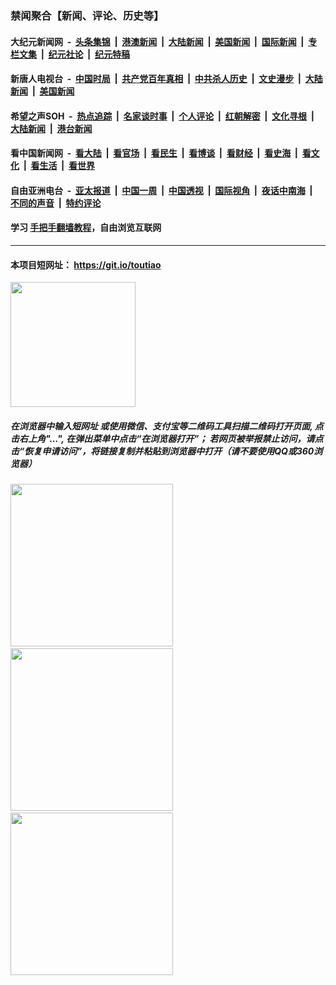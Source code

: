 ### 禁闻聚合【新闻、评论、历史等】

#### 大纪元新闻网 &nbsp;-&nbsp; [头条集锦](indexes/E头条集锦.md?t=03100932) &nbsp;|&nbsp; [港澳新闻](indexes/E港澳新闻.md?t=03100932)  &nbsp;|&nbsp; [大陆新闻](indexes/E大陆新闻.md?t=03100932) &nbsp;|&nbsp; [美国新闻](indexes/E美国新闻.md?t=03100932) &nbsp;|&nbsp; [国际新闻](indexes/E国际新闻.md?t=03100932) &nbsp;|&nbsp; [专栏文集](indexes/E专栏文集.md?t=03100932) &nbsp;|&nbsp; [纪元社论](indexes/E纪元社论.md?t=03100932) &nbsp;|&nbsp; [纪元特稿](indexes/E纪元特稿.md?t=03100932) 

#### 新唐人电视台 &nbsp;-&nbsp; [中国时局](indexes/N中国时局.md?t=03100932) &nbsp;|&nbsp; [共产党百年真相](indexes/N共产党百年真相.md?t=03100932) &nbsp;|&nbsp; [中共杀人历史](indexes/N中共杀人历史.md?t=03100932) &nbsp;|&nbsp; [文史漫步](indexes/N文史漫步.md?t=03100932) &nbsp;|&nbsp; [大陆新闻](indexes/N大陆新闻.md?t=03100932) &nbsp;|&nbsp; [美国新闻](indexes/N美国新闻.md?t=03100932)

#### 希望之声SOH &nbsp;-&nbsp; [热点追踪](indexes/H热点追踪.md?t=03100932) &nbsp;|&nbsp; [名家谈时事](indexes/H名家谈时事.md?t=03100932) &nbsp;|&nbsp; [个人评论](indexes/H个人评论.md?t=03100932)  &nbsp;|&nbsp; [红朝解密](indexes/H红朝解密.md?t=03100932) &nbsp;|&nbsp; [文化寻根](indexes/H文化寻根.md?t=03100932) &nbsp;|&nbsp; [大陆新闻](indexes/H大陆新闻.md?t=03100932) &nbsp;|&nbsp; [港台新闻](indexes/H港台新闻.md?t=03100932)

#### 看中国新闻网 &nbsp;-&nbsp; [看大陆](indexes/S看大陆.md?t=03100932) &nbsp;|&nbsp; [看官场](indexes/S看官场.md?t=03100932) &nbsp;|&nbsp; [看民生](indexes/S看民生.md?t=03100932)  &nbsp;|&nbsp; [看博谈](indexes/S看博谈.md?t=03100932) &nbsp;|&nbsp; [看财经](indexes/S看财经.md?t=03100932) &nbsp;|&nbsp; [看史海](indexes/S看史海.md?t=03100932) &nbsp;|&nbsp; [看文化](indexes/S看文化.md?t=03100932) &nbsp;|&nbsp; [看生活](indexes/S看生活.md?t=03100932) &nbsp;|&nbsp; [看世界](indexes/S看世界.md?t=03100932)

#### 自由亚洲电台 &nbsp;-&nbsp; [亚太报道](indexes/R亚太报道.md?t=03100932) &nbsp;|&nbsp; [中国一周](indexes/R中国一周.md?t=03100932) &nbsp;|&nbsp; [中国透视](indexes/R中国透视.md?t=03100932)  &nbsp;|&nbsp; [国际视角](indexes/R国际视角.md?t=03100932) &nbsp;|&nbsp; [夜话中南海](indexes/R夜话中南海.md?t=03100932) &nbsp;|&nbsp; [不同的声音](indexes/R不同的声音.md?t=03100932) &nbsp;|&nbsp; [特约评论](indexes/R特约评论.md?t=03100932)

#### 学习 [手把手翻墙教程](https://github.com/gfw-breaker/guides/wiki)，自由浏览互联网

----

#### 本项目短网址： https://git.io/toutiao
<img src="https://raw.githubusercontent.com/gfw-breaker/banned-news/master/scripts/img/qr.png" width="200px"/>  

##### 在浏览器中输入短网址 或使用微信、支付宝等二维码工具扫描二维码打开页面, 点击右上角"...", 在弹出菜单中点击“在浏览器打开”； 若网页被举报禁止访问，请点击“恢复申请访问”，将链接复制并粘贴到浏览器中打开（请不要使用QQ或360浏览器）

<img src="https://raw.githubusercontent.com/gfw-breaker/banned-news/master/scripts/img/1.png" width="260px"/> &nbsp; <img src="https://raw.githubusercontent.com/gfw-breaker/banned-news/master/scripts/img/2.png" width="260px"/> &nbsp; <img src="https://raw.githubusercontent.com/gfw-breaker/banned-news/master/scripts/img/3.png" width="260px"/>
